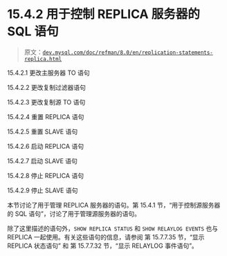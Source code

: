 # 15.4.2 用于控制 REPLICA 服务器的 SQL 语句

> 原文：[`dev.mysql.com/doc/refman/8.0/en/replication-statements-replica.html`](https://dev.mysql.com/doc/refman/8.0/en/replication-statements-replica.html)

15.4.2.1 更改主服务器 TO 语句

15.4.2.2 更改复制过滤器语句

15.4.2.3 更改复制源 TO 语句

15.4.2.4 重置 REPLICA 语句

15.4.2.5 重置 SLAVE 语句

15.4.2.6 启动 REPLICA 语句

15.4.2.7 启动 SLAVE 语句

15.4.2.8 停止 REPLICA 语句

15.4.2.9 停止 SLAVE 语句

本节讨论了用于管理 REPLICA 服务器的语句。第 15.4.1 节，“用于控制源服务器的 SQL 语句”，讨论了用于管理源服务器的语句。

除了这里描述的语句外，`SHOW REPLICA STATUS` 和 `SHOW RELAYLOG EVENTS` 也与 REPLICA 一起使用。有关这些语句的信息，请参阅 第 15.7.7.35 节，“显示 REPLICA 状态语句” 和 第 15.7.7.32 节，“显示 RELAYLOG 事件语句”。

